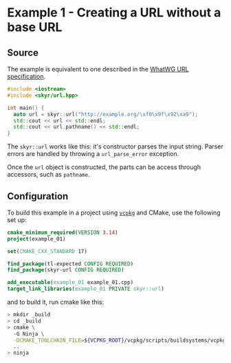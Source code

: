 # Example 1 - Creating a URL without a base URL

## Source

The example is equivalent to one described in the
[WhatWG URL specification](https://url.spec.whatwg.org/#example-5434421b).

```c++
#include <iostream>
#include <skyr/url.hpp>

int main() {
  auto url = skyr::url("http://example.org/\xf0\x9f\x92\xa9");
  std::cout << url << std::endl;
  std::cout << url.pathname() << std::endl;
}
```

The ``skyr::url`` works like this: it's constructor parses
the input string. Parser errors are handled by throwing a
``url_parse_error`` exception.

Once the ``url`` object is constructed, the parts can be
access through accessors, such as ``pathname``.

## Configuration

To build this example in a project using
[``vcpkg``](https://github.com/microsoft/vcpkg) and CMake,
use the following set up:

```cmake
cmake_minimum_required(VERSION 3.14)
project(example_01)

set(CMAKE_CXX_STANDARD 17)

find_package(tl-expected CONFIG REQUIRED)
find_package(skyr-url CONFIG REQUIRED)

add_executable(example_01 example_01.cpp)
target_link_libraries(example_01 PRIVATE skyr::url)
```

and to build it, run cmake like this:

```bash
> mkdir _build
> cd _build
> cmake \
  -G Ninja \
  -DCMAKE_TOOLCHAIN_FILE=${VCPKG_ROOT}/vcpkg/scripts/buildsystems/vcpkg.cmake \
  ..
> ninja
```
